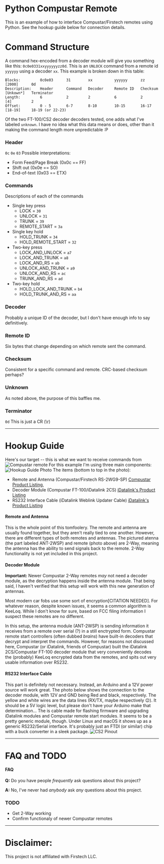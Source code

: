 # Python Compustar Remote
This is an example of how to interface Compustar/Firstech remotes using Python.
See the hookup guide below for connection details.

# Command Structure

A command hex-encoded from a decoder module will give you something like this:
`0c0e0331xxyyyyyyzz0d`. This is an `UNLOCK` command from a remote id `yyyyyy` using a decoder `xx`.
This example is broken down in this table:
```
Blocks:         0c0e03      31        xx          yyyyyy      zz          [2000]      0d
Description:    Header      Command   Decoder     Remote ID   Checksum    [Unkown*]   Terminator
Length:         6           2         2           6           2           [4]         2
Offset:         0 - 5       6-7       8-10        10-15       16-17       [18-19]     18-19 (or 22-23)
```
Of the two FT-100/CS2 decoder decoders tested, one adds what I've labeled `unknown`. I have no idea what this data means or does, other than it making the command length more unpredictable :P

### Header
`0c` `0e` `03`
Possible interpretations:
- Form Feed/Page Break (0x0c == FF)
- Shift out (0x0e == SO)
- End-of-text (0x03 == ETX)

### Commands
Descriptions of each of the commands
- Single key press
    - LOCK                 = `30`
    - UNLOCK               = `31`
    - TRUNK                = `39`
    - REMOTE_START         = `3a`
- Single key hold
    - HOLD_TRUNK           = `34`
    - HOLD_REMOTE_START    = `32`
- Two-key press
    - LOCK_AND_UNLOCK      = `a7`
    - LOCK_AND_TRUNK       = `a8`
    - LOCK_AND_RS          = `ab`
    - UNLOCK_AND_TRUNK     = `a9`
    - UNLOCK_AND_RS        = `ac`
    - TRUNK_AND_RS         = `ad`
- Two-key hold
    - HOLD_LOCK_AND_TRUNK  = `b4`
    - HOLD_TRUNK_AND_RS    = `aa`

### Decoder
Probably a unique ID of the decoder, but I don't have enough info to say definitively.

### Remote ID
Six bytes that change depending on which remote sent the command.

### Checksum
Consistent for a specific command and remote. CRC-based checksum perhaps?

### Unknown
As noted above, the purpose of this baffles me.

### Terminator
`0d`
This is just a CR (\r)

---

# Hookup Guide
Here's our target -- this is what we want to receive commands from
![Compustar remote](http://i.imgur.com/PDRMJU2.jpg)
For this example I'm using three main components:
![Hookup Guide Photo](http://i.imgur.com/KTe0ogO.jpg)
The items (bottom to top in the photo):
- Remote and Antenna (Compustar/Firstech RS-2WG9-SP) [Compustar Product Listing](https://www.compustar.com/remote-start/prime-g9), 
- Decoder Module (Compustar FT-100/iDatalink 2CS) [iDatalink's Product Listing](http://compustar.idatalink.com/accessories/category/product_id/86)
- RS232 Interface Cable (iDatalink Weblink Updater Cable) [iDatalink's Product Listing](http://www.idatalink.com/accessories/category/product_id/45)

#### Remote and Antenna
This is the whole point of this tomfoolery. The remote and antenna are usually found together, but they aren't really tied to one another. However, there are different types of both remotes and antennas. The pictured atenna (the part labeled ANT-2WSP) and remote (photo above) are 2-Way, meaning the antenna has the ability to send signals back to the remote. 2-Way functionality is not yet included in this project.
#### Decoder Module
**Important:** Newer Compustar 2-Way remotes *may* not need a decoder module, as the decryption happens inside the antenna module. That being said, I haven't verified that this setup will work with this new generation of antennas.

Most modern car fobs use some sort of encryption[CITATION NEEDED]. For whatever reason, despite known issues, it seems a common algorithm is KeeLoq. While I don't know for sure, based on FCC filing information I suspect these remotes are no different.

In this setup, the antenna module (ANT-2WSP) is sending information it receives from a remote over serial (?) in a still enctrypted form. Compustar remote start controllers (often dubbed *brains*) have built-in decoders that decrypt and interpret the commands. However, for reasons not discussed here, Compustar (or iDatalink, friends of Compustar) built the iDatalink 2CS/Compustar FT-100 decoder module that very conveniently decodes the (probably) KeeLoq encrypted data from the remotes, and spits out very usable information over RS232.
#### RS232 Interface Cable
This part is definitely not necessary. Instead, an Arduino and a 12V power source will work great. The photo below shows the connection to the decoder module, with 12V and GND being Red and black, respectively. The yellow and white wires are the data lines (RX/TX, maybe respectively 😉). It should be a 5V logic level, but please don't have your Arduino make that determination...
The is cable made for flashing firmware and upgrading iDatalink modules and Compustar remote start modules. It seems to be a pretty generic module, though. Under Linux and macOS it shows up as a generic RS232/Serial interface. It's probably just an FTDI (or similar) chip with a buck converter in a sleek package.
![CS2 Pinout](http://i.imgur.com/caOVMWB.jpg)

---
# FAQ and TODO

#### FAQ
**Q:** Do you have people *frequently* ask questions about this project?

**A:** No, I've never had *anybody* ask *any* questions about this project.

### TODO
-   Get 2-Way working
-   Confirm functionaly of newer Compustar remotes

---
# Disclaimer:
This project is not affiliated with Firstech LLC.
